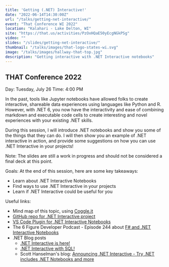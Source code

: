 ```yaml
---
title: 'Getting (.NET) Interactive!'
date: "2022-06-14T14:30:00Z"
url: "/talks/getting-net-interactive/"
event: "That Conference WI 2022"
location: "Kalahari - Lake Delton, WI"
site: "https://that.us/activities/PzOxHQaE50yEcgNGkPSg"
video: ""
slides: "/slides/getting-net-interactive/"
thumbnail: "/talks/images/that-logo-states-wi.svg"
image: "/talks/images/hallway-that-top.jpg"
description: "Getting interactive with .NET Interactive notebooks"
---
```

## THAT Conference 2022

Day: Tuesday, July 26   Time: 4:00 PM  

In the past, tools like Jupyter notebooks have allowed folks to create interactive, shareable data experiences using languages like Python and R.  However, with .NET 6, you now have the interactivity and ease of combining markdown and executable code cells to create interesting and novel experiences with your existing .NET skills.

During this session, I will introduce .NET notebooks and show you some of the things that they can do.  I will then show you an example of .NET interactive in action, and provide some suggestions on how you can use .NET Interactive in your projects!

Note: The slides are still a work in progress and should not be considered a final deck at this point.

Goals:
At the end of this session, here are some key takeaways:
* Learn about .NET Interactive Notebooks
* Find ways to use .NET Interactive in your projects
* Learn if .NET Interactive could be useful for you 

Useful links:
* Mind map of this topic, using [Coggle.it](https://coggle.it/diagram/YqlBLmqIBdEcX4C-/t/let's-get-net-interactive!/ed337f3f96e192dfbfd28c818ffac0c8f88058e1618ce4b5c4fbb1b61374a149)
* [GitHub repo for .NET Interactive project](https://github.com/dotnet/interactive)
* [VS Code Plugin for .NET Interactive Notebooks](https://marketplace.visualstudio.com/items?itemName=ms-dotnettools.dotnet-interactive-vscode)
* The 6 Figure Developer Podcast - Episode 244 about [F# and .NET Interactive Notebooks](https://6figuredev.com/podcast/eric-potter-on-f-and-net-interactive-notebooks/)
* .NET Blog posts
    - [.NET Interactive is here!](https://devblogs.microsoft.com/dotnet/net-interactive-is-here-net-notebooks-preview-2/)
    - [.NET Interactive with SQL!](https://devblogs.microsoft.com/dotnet/net-interactive-with-sql-net-notebooks-in-visual-studio-code/)
    - Scott Hanselman's blog: [Announcing .NET Interactive - Try .NET includes .NET Notebooks and more](https://www.hanselman.com/blog/announcing-net-interactive-try-net-includes-net-notebooks-and-more)